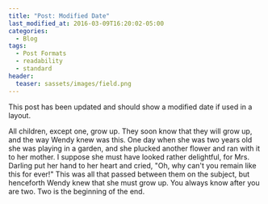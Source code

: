 ```yaml
---
title: "Post: Modified Date"
last_modified_at: 2016-03-09T16:20:02-05:00
categories:
  - Blog
tags:
  - Post Formats
  - readability
  - standard
header:
  teaser: sassets/images/field.png
---
```


This post has been updated and should show a modified date if used in a layout.

All children, except one, grow up. They soon know that they will grow up, and the way Wendy knew was this. One day when she was two years old she was playing in a garden, and she plucked another flower and ran with it to her mother. I suppose she must have looked rather delightful, for Mrs. Darling put her hand to her heart and cried, "Oh, why can't you remain like this for ever!" This was all that passed between them on the subject, but henceforth Wendy knew that she must grow up. You always know after you are two. Two is the beginning of the end.
